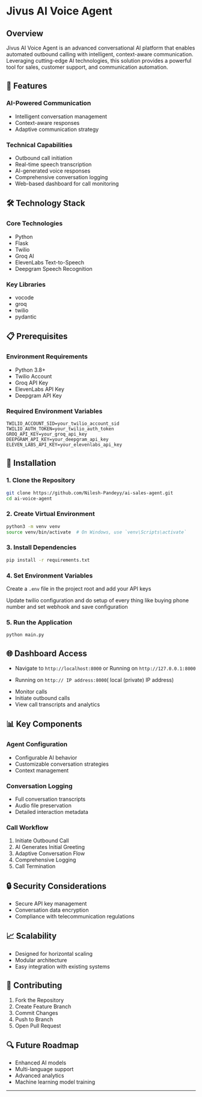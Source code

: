 # Jivus AI Voice Agent

## Overview

Jivus AI Voice Agent is an advanced conversational AI platform that enables automated outbound calling with intelligent, context-aware communication. Leveraging cutting-edge AI technologies, this solution provides a powerful tool for sales, customer support, and communication automation.

## 🚀 Features

### AI-Powered Communication
- Intelligent conversation management
- Context-aware responses
- Adaptive communication strategy

### Technical Capabilities
- Outbound call initiation
- Real-time speech transcription
- AI-generated voice responses
- Comprehensive conversation logging
- Web-based dashboard for call monitoring

## 🛠 Technology Stack

### Core Technologies
- Python
- Flask
- Twilio
- Groq AI
- ElevenLabs Text-to-Speech
- Deepgram Speech Recognition

### Key Libraries
- vocode
- groq
- twilio
- pydantic

## 📋 Prerequisites

### Environment Requirements
- Python 3.8+
- Twilio Account
- Groq API Key
- ElevenLabs API Key
- Deepgram API Key

### Required Environment Variables
```
TWILIO_ACCOUNT_SID=your_twilio_account_sid
TWILIO_AUTH_TOKEN=your_twilio_auth_token
GROQ_API_KEY=your_groq_api_key
DEEPGRAM_API_KEY=your_deepgram_api_key
ELEVEN_LABS_API_KEY=your_elevenlabs_api_key
```

## 🔧 Installation

### 1. Clone the Repository
```bash
git clone https://github.com/Nilesh-Pandeyy/ai-sales-agent.git
cd ai-voice-agent
```

### 2. Create Virtual Environment
```bash
python3 -m venv venv
source venv/bin/activate  # On Windows, use `venv\Scripts\activate`
```

### 3. Install Dependencies
```bash
pip install -r requirements.txt
```

### 4. Set Environment Variables
Create a `.env` file in the project root and add your API keys

Update twilio configuration and do setup of every thing like buying phone number and set webhook and save configuration

### 5. Run the Application
```bash
python main.py
```

## 🌐 Dashboard Access
- Navigate to `http://localhost:8000` or  Running on `http://127.0.0.1:8000`
 * Running on  `http:// IP address:8000`( local (private) IP address)
- Monitor calls
- Initiate outbound calls
- View call transcripts and analytics

## 📊 Key Components

### Agent Configuration
- Configurable AI behavior
- Customizable conversation strategies
- Context management

### Conversation Logging
- Full conversation transcripts
- Audio file preservation
- Detailed interaction metadata

### Call Workflow
1. Initiate Outbound Call
2. AI Generates Initial Greeting
3. Adaptive Conversation Flow
4. Comprehensive Logging
5. Call Termination

## 🔒 Security Considerations
- Secure API key management
- Conversation data encryption
- Compliance with telecommunication regulations

## 📈 Scalability
- Designed for horizontal scaling
- Modular architecture
- Easy integration with existing systems

## 🤝 Contributing
1. Fork the Repository
2. Create Feature Branch
3. Commit Changes
4. Push to Branch
5. Open Pull Request



## 🔍 Future Roadmap
- Enhanced AI models
- Multi-language support
- Advanced analytics
- Machine learning model training

---
